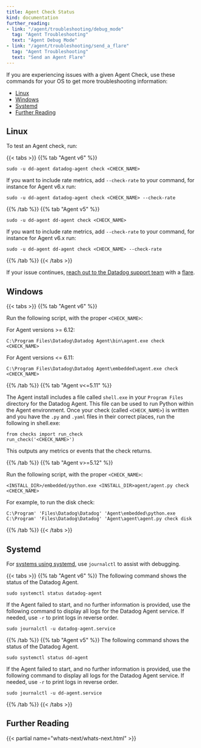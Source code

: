 ```yaml
---
title: Agent Check Status
kind: documentation
further_reading:
- link: "/agent/troubleshooting/debug_mode"
  tag: "Agent Troubleshooting"
  text: "Agent Debug Mode"
- link: "/agent/troubleshooting/send_a_flare"
  tag: "Agent Troubleshooting"
  text: "Send an Agent Flare"
---
```


If you are experiencing issues with a given Agent Check, use these commands for your OS to get more troubleshooting information:

- [Linux](#linux)
- [Windows](#windows)
- [Systemd](#systemd)
- [Further Reading](#further-reading)

## Linux

To test an Agent check, run:

{{< tabs >}}
{{% tab "Agent v6" %}}

```
sudo -u dd-agent datadog-agent check <CHECK_NAME>
```

If you want to include rate metrics, add `--check-rate` to your command, for instance for Agent v6.x run:

```
sudo -u dd-agent datadog-agent check <CHECK_NAME> --check-rate
```

{{% /tab %}}
{{% tab "Agent v5" %}}

```
sudo -u dd-agent dd-agent check <CHECK_NAME>
```

If you want to include rate metrics, add `--check-rate` to your command, for instance for Agent v6.x run:

```
sudo -u dd-agent dd-agent check <CHECK_NAME> --check-rate
```

{{% /tab %}}
{{< /tabs >}}

If your issue continues, [reach out to the Datadog support team][1] with a [flare][2].

## Windows

{{< tabs >}}
{{% tab "Agent v6" %}}

Run the following script, with the proper `<CHECK_NAME>`:

For Agent versions >= 6.12:

```
C:\Program Files\Datadog\Datadog Agent\bin\agent.exe check <CHECK_NAME>
```

For Agent versions <= 6.11:

```
C:\Program Files\Datadog\Datadog Agent\embedded\agent.exe check <CHECK_NAME>
```

{{% /tab %}}
{{% tab "Agent v<=5.11" %}}

The Agent install includes a file called `shell.exe` in your `Program Files` directory for the Datadog Agent. This file can be used to run Python within the Agent environment. Once your check (called `<CHECK_NAME>`) is written and you have the `.py` and `.yaml` files in their correct places, run the following in shell.exe:

```
from checks import run_check
run_check('<CHECK_NAME>')
```

This outputs any metrics or events that the check returns.

{{% /tab %}}
{{% tab "Agent v>=5.12" %}}

Run the following script, with the proper `<CHECK_NAME>`:

`<INSTALL_DIR>/embedded/python.exe <INSTALL_DIR>agent/agent.py check <CHECK_NAME>`

For example, to run the disk check:

```
C:\Program' 'Files\Datadog\Datadog' 'Agent\embedded\python.exe C:\Program' 'Files\Datadog\Datadog' 'Agent\agent\agent.py check disk
```

{{% /tab %}}
{{< /tabs >}}

## Systemd

For [systems using systemd][3], use `journalctl` to assist with debugging.

{{< tabs >}}
{{% tab "Agent v6" %}}
The following command shows the status of the Datadog Agent.

```
sudo systemctl status datadog-agent
```

If the Agent failed to start, and no further information is provided, use the following command to display all logs for the Datadog Agent service. If needed, use `-r` to print logs in reverse order.

```
sudo journalctl -u datadog-agent.service
```

{{% /tab %}}
{{% tab "Agent v5" %}}
The following command shows the status of the Datadog Agent.

```
sudo systemctl status dd-agent
```

If the Agent failed to start, and no further information is provided, use the following command to display all logs for the Datadog Agent service. If needed, use `-r` to print logs in reverse order.

```
sudo journalctl -u dd-agent.service
```

{{% /tab %}}
{{< /tabs >}}

## Further Reading

{{< partial name="whats-next/whats-next.html" >}}

[1]: /help
[2]: /agent/troubleshooting/send_a_flare
[3]: https://github.com/DataDog/datadog-agent/blob/master/docs/agent/changes.md#service-lifecycle-commands
